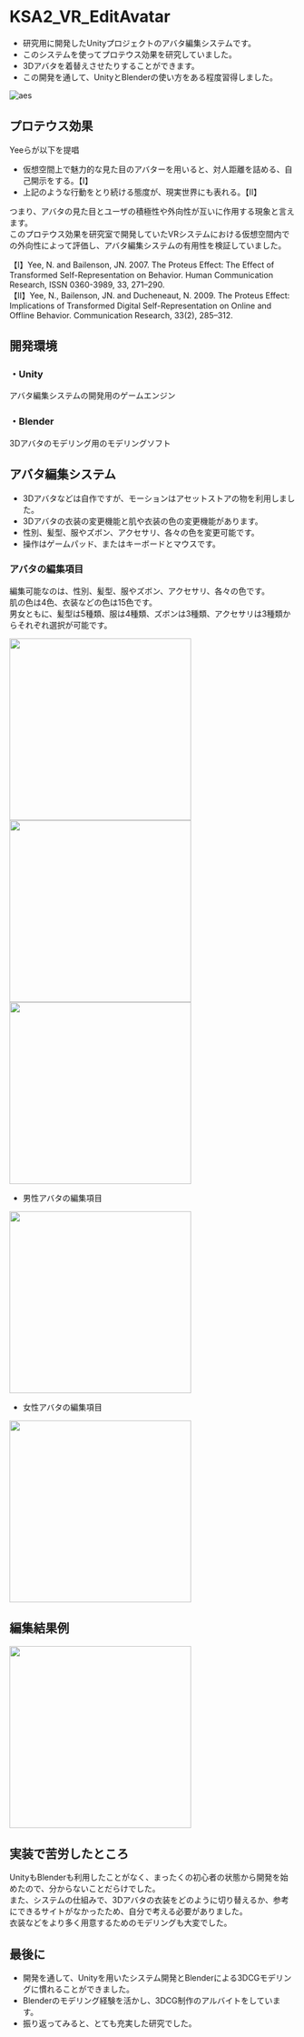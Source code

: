 # KSA2_VR_EditAvatar
- 研究用に開発したUnityプロジェクトのアバタ編集システムです。
- このシステムを使ってプロテウス効果を研究していました。
- 3Dアバタを着替えさせたりすることができます。
- この開発を通して、UnityとBlenderの使い方をある程度習得しました。

![aes](https://user-images.githubusercontent.com/25292248/51665498-38b4b800-1fff-11e9-9120-f80df15e3276.gif)

## プロテウス効果
Yeeらが以下を提唱
- 仮想空間上で魅力的な見た目のアバターを用いると、対人距離を詰める、自己開示をする。【Ⅰ】
- 上記のような行動をとり続ける態度が、現実世界にも表れる。【Ⅱ】

つまり、アバタの見た目とユーザの積極性や外向性が互いに作用する現象と言えます。  
このプロテウス効果を研究室で開発していたVRシステムにおける仮想空間内での外向性によって評価し、アバタ編集システムの有用性を検証していました。 

【Ⅰ】Yee, N. and Bailenson, JN. 2007. The Proteus Effect: The Effect of Transformed Self-Representation on Behavior. Human Communication Research, ISSN 0360-3989, 33, 271–290.   
【Ⅱ】Yee, N., Bailenson, JN. and Ducheneaut, N. 2009. The Proteus Effect: Implications of Transformed Digital Self-Representation on Online and Offline Behavior. Communication Research, 33(2), 285–312. 

## 開発環境
### ・Unity
アバタ編集システムの開発用のゲームエンジン
### ・Blender
3Dアバタのモデリング用のモデリングソフト

## アバタ編集システム
- 3Dアバタなどは自作ですが、モーションはアセットストアの物を利用しました。
- 3Dアバタの衣装の変更機能と肌や衣装の色の変更機能があります。
- 性別、髪型、服やズボン、アクセサリ、各々の色を変更可能です。
- 操作はゲームパッド、またはキーボードとマウスです。

### アバタの編集項目
編集可能なのは、性別、髪型、服やズボン、アクセサリ、各々の色です。  
肌の色は4色、衣装などの色は15色です。  
男女ともに、髪型は5種類、服は4種類、ズボンは3種類、アクセサリは3種類からそれぞれ選択が可能です。

<img src=https://user-images.githubusercontent.com/25292248/51663428-21bf9700-1ffa-11e9-8f13-e210c70b9d44.png width=320>
<img src=https://user-images.githubusercontent.com/25292248/51663429-21bf9700-1ffa-11e9-845c-b29bbe51b78e.png width=320>
<img src=https://user-images.githubusercontent.com/25292248/51663426-21bf9700-1ffa-11e9-8598-18ba940728d2.png width=320>

- 男性アバタの編集項目
<img src=https://user-images.githubusercontent.com/25292248/51663444-2be19580-1ffa-11e9-8de9-8d8ca4ddf6be.PNG width=320>

- 女性アバタの編集項目
<img src=https://user-images.githubusercontent.com/25292248/51663446-2be19580-1ffa-11e9-9fb5-0b9ae8a4f9e0.PNG width=320>

## 編集結果例
<img src=https://user-images.githubusercontent.com/25292248/51663438-25ebb480-1ffa-11e9-8294-836f6ac43234.PNG width=320>

## 実装で苦労したところ
UnityもBlenderも利用したことがなく、まったくの初心者の状態から開発を始めたので、分からないことだらけでした。  
また、システムの仕組みで、3Dアバタの衣装をどのように切り替えるか、参考にできるサイトがなかったため、自分で考える必要がありました。  
衣装などをより多く用意するためのモデリングも大変でした。

## 最後に
- 開発を通して、Unityを用いたシステム開発とBlenderによる3DCGモデリングに慣れることができました。
- Blenderのモデリング経験を活かし、3DCG制作のアルバイトをしています。
- 振り返ってみると、とても充実した研究でした。
